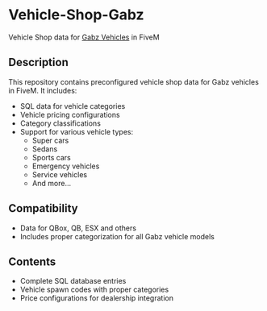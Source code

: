 # Vehicle-Shop-Gabz
Vehicle Shop data for [Gabz Vehicles](https://fivem.gabzv.com/) in FiveM

## Description
This repository contains preconfigured vehicle shop data for Gabz vehicles in FiveM. It includes:
- SQL data for vehicle categories
- Vehicle pricing configurations
- Category classifications
- Support for various vehicle types:
  - Super cars
  - Sedans
  - Sports cars
  - Emergency vehicles
  - Service vehicles
  - And more...

## Compatibility
- Data for QBox, QB, ESX and others
- Includes proper categorization for all Gabz vehicle models

## Contents
- Complete SQL database entries
- Vehicle spawn codes with proper categories
- Price configurations for dealership integration
